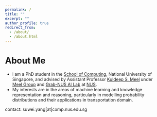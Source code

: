 ```yaml
---
permalink: /
title: ""
excerpt: ""
author_profile: true
redirect_from: 
  - /about/
  - /about.html
---
```


# About Me
* I am a PhD student in the [School of Computing](https://www.comp.nus.edu.sg/), National University of Singapore, and advised by Assistant Professor [Kuldeep S. Meel](https://www.comp.nus.edu.sg/~meel/) under [Meel Group](https://meelgroup.github.io/) and [Grab-NUS AI Lab](http://ids.nus.edu.sg/Grab-NUS-AI-Lab.html) at [NUS](https://nus.edu.sg/).
* My interests are in the areas of machine learning and knowledge representation and reasoning, particularly in modelling probability distributions and their applications in transportation domain.
  

contact: suwei.yang[at]comp.nus.edu.sg